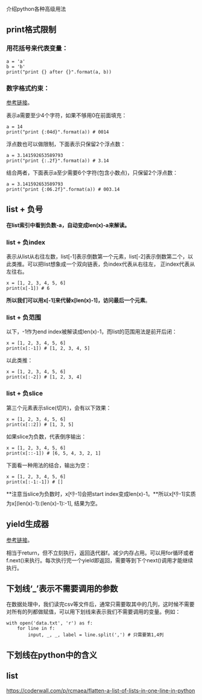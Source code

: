 介绍python各种高级用法

## print格式限制

### 用花括号来代表变量：

```
a = 'a'
b = 'b'
print("print {} after {}".format(a, b))
```

### 数字格式约束：

[参考链接](https://pyformat.info)。

表示a需要至少4个字符，如果不够用0在前面填充：

```
a = 14
print("print {:04d}".format(a)) # 0014
```

浮点数也可以做限制，下面表示只保留2个浮点数：

```
a = 3.141592653589793
print("print {:.2f}".format(a)) # 3.14
```

结合两者，下面表示a至少需要6个字符(包含小数点)，只保留2个浮点数：

```
a = 3.141592653589793
print("print {:06.2f}".format(a)) # 003.14
```


## list + 负号

**在list索引中看到负数-a，自动变成len(x)-a来解读。**

### list + 负index

表示从list从右往左数，list[-1]表示倒数第一个元素，list[-2]表示倒数第二个，以此类推。可以把list想象成一个双向链表，负index代表从右往左， 正index代表从左往右。


```
x = [1, 2, 3, 4, 5, 6]
print(x[-1]) # 6
```

**所以我们可以用x[-1]来代替x[len(x)-1]，访问最后一个元素**。


### list + 负范围

以下，-1作为end index被解读成len(x)-1，而list的范围用法是前开后闭：

```
x = [1, 2, 3, 4, 5, 6]
print(x[:-1]) # [1, 2, 3, 4, 5]
```
以此类推：

```
x = [1, 2, 3, 4, 5, 6]
print(x[:-2]) # [1, 2, 3, 4]
```


### list + 负slice
第三个元素表示slice(切片)，会有以下效果：

```
x = [1, 2, 3, 4, 5, 6]
print(x[::2]) # [1, 3, 5]
```

如果slice为负数，代表倒序输出：

```
x = [1, 2, 3, 4, 5, 6]
print(x[::-1]) # [6, 5, 4, 3, 2, 1]
```

下面看一种用法的结合，输出为空：

```
x = [1, 2, 3, 4, 5, 6]
print(x[:-1:-1]) # []
```

**注意当slice为负数时，x[:-1:-1]会把start index变成len(x)-1。**所以x[:-1:-1]实质为x[(len(x)-1):(len(x)-1):-1], 结果为空。

## yield生成器

[参考链接](https://www.ibm.com/developerworks/cn/opensource/os-cn-python-yield/index.html)。

相当于return，但不立刻执行，返回迭代器f。减少内存占用。可以用for循环或者f.next()来执行。每次执行完一个yield即返回，需要等到下个next()调用才能继续执行。


## 下划线‘_’表示不需要调用的参数

在数据处理中，我们读完csv等文件后，通常只需要取其中的几列，这时候不需要对所有的列都做赋值，可以用下划线来表示我们不需要调用的变量。例如：

```
with open('data.txt', 'r') as f:
	for line in f: 
		input, _, _, label = line.split(',') # 只需要第1,4列
```


## 下划线在python中的含义


## list

https://coderwall.com/p/rcmaea/flatten-a-list-of-lists-in-one-line-in-python







